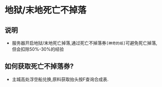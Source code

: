# 地狱/末地死亡不掉落

## 说明
- 服务器开启地狱/末地死亡掉落,通过死亡不掉落券`[神奇的纸]`可避免死亡掉落,但会扣除50%-30%的经验

## 如何获取死亡不掉落券?
- 主城高处浮空船兑换,原料获取抬头按F查询合成表.
